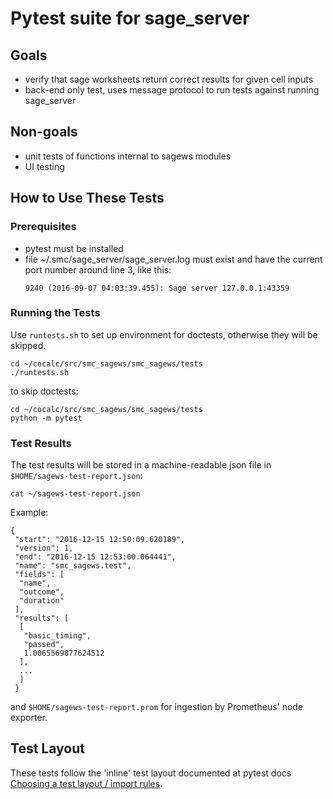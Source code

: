 # Pytest suite for sage_server

## Goals

- verify that sage worksheets return correct results for given cell inputs
- back-end only test, uses message protocol to run tests against running sage_server

## Non-goals

- unit tests of functions internal to sagews modules
- UI testing

## How to Use These Tests

### Prerequisites

- pytest must be installed
- file ~/.smc/sage_server/sage_server.log must exist and have the
   current port number around line 3, like this:
   ```
   9240 (2016-09-07 04:03:39.455): Sage server 127.0.0.1:43359
   ```

### Running the Tests

Use `runtests.sh` to set up environment for doctests, otherwise they will be skipped.

```
cd ~/cocalc/src/smc_sagews/smc_sagews/tests
./runtests.sh
```

to skip doctests:

```
cd ~/cocalc/src/smc_sagews/smc_sagews/tests
python -m pytest
```

### Test Results

The test results will be stored in a machine-readable json file in `$HOME/sagews-test-report.json`:

```
cat ~/sagews-test-report.json
```

Example:

```
{
 "start": "2016-12-15 12:50:09.620189", 
 "version": 1,
 "end": "2016-12-15 12:53:00.064441", 
 "name": "smc_sagews.test", 
 "fields": [
  "name", 
  "outcome", 
  "duration"
 ], 
 "results": [
  [
   "basic_timing", 
   "passed", 
   1.0065569877624512
  ], 
  ...
  ]
 }
```

and `$HOME/sagews-test-report.prom` for ingestion by Prometheus' node exporter.

## Test Layout

These tests follow the 'inline' test layout documented at pytest docs [Choosing a test layout / import rules](http://doc.pytest.org/en/latest/goodpractices.html#choosing-a-test-layout-import-rules).

